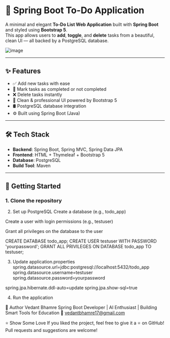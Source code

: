 # 📝 Spring Boot To-Do Application

A minimal and elegant **To-Do List Web Application** built with **Spring Boot** and styled using **Bootstrap 5**.  
This app allows users to **add**, **toggle**, and **delete** tasks from a beautiful, clean UI — all backed by a PostgreSQL database.

![image](https://github.com/user-attachments/assets/97bebde9-315a-4268-91c0-25e8e90b3618)

---

## ✨ Features

- ✅ Add new tasks with ease
- 🔁 Mark tasks as completed or not completed
- ❌ Delete tasks instantly
- 🎨 Clean & professional UI powered by Bootstrap 5
- 🛢️ PostgreSQL database integration
- ⚙️ Built using Spring Boot (Java)

---

## 🛠️ Tech Stack

- **Backend**: Spring Boot, Spring MVC, Spring Data JPA
- **Frontend**: HTML + Thymeleaf + Bootstrap 5
- **Database**: PostgreSQL
- **Build Tool**: Maven

---

## 🚀 Getting Started

### 1. Clone the repository


2. Set up PostgreSQL
Create a database (e.g., todo_app)

Create a user with login permissions (e.g., testuser)

Grant all privileges on the database to the user

CREATE DATABASE todo_app;
CREATE USER testuser WITH PASSWORD 'yourpassword';
GRANT ALL PRIVILEGES ON DATABASE todo_app TO testuser;

3. Update application.properties
spring.datasource.url=jdbc:postgresql://localhost:5432/todo_app
spring.datasource.username=testuser
spring.datasource.password=yourpassword

spring.jpa.hibernate.ddl-auto=update
spring.jpa.show-sql=true

4. Run the application


🙌 Author
Vedant Bhamre
Spring Boot Developer | AI Enthusiast | Building Smart Tools for Education
📧 vedantbhamre17@gmail.com

⭐️ Show Some Love
If you liked the project, feel free to give it a ⭐️ on GitHub!
Pull requests and suggestions are welcome!


